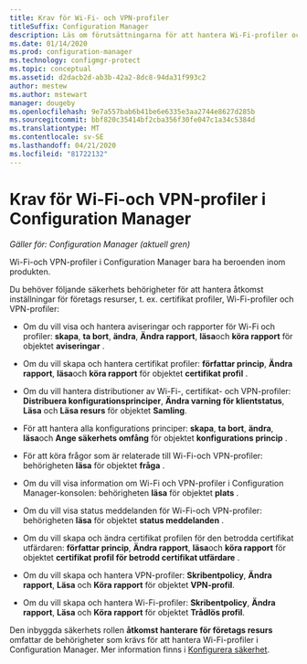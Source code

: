 ```yaml
---
title: Krav för Wi-Fi- och VPN-profiler
titleSuffix: Configuration Manager
description: Läs om förutsättningarna för att hantera Wi-Fi-profiler och VPN-profiler i Configuration Manager
ms.date: 01/14/2020
ms.prod: configuration-manager
ms.technology: configmgr-protect
ms.topic: conceptual
ms.assetid: d2dacb2d-ab3b-42a2-8dc8-94da31f993c2
author: mestew
ms.author: mstewart
manager: dougeby
ms.openlocfilehash: 9e7a557bab6b41be6e6335e3aa2744e8627d285b
ms.sourcegitcommit: bbf820c35414bf2cba356f30fe047c1a34c5384d
ms.translationtype: MT
ms.contentlocale: sv-SE
ms.lasthandoff: 04/21/2020
ms.locfileid: "81722132"
---
```

# <a name="prerequisites-for-wi-fi-and-vpn-profiles-in-configuration-manager"></a>Krav för Wi-Fi-och VPN-profiler i Configuration Manager

*Gäller för: Configuration Manager (aktuell gren)*

Wi-Fi-och VPN-profiler i Configuration Manager bara ha beroenden inom produkten.

Du behöver följande säkerhets behörigheter för att hantera åtkomst inställningar för företags resurser, t. ex. certifikat profiler, Wi-Fi-profiler och VPN-profiler:  

- Om du vill visa och hantera aviseringar och rapporter för Wi-Fi och profiler: **skapa**, **ta bort**, **ändra**, **Ändra rapport**, **läsa**och **köra rapport** för objektet **aviseringar** .  

- Om du vill skapa och hantera certifikat profiler: **författar princip**, **Ändra rapport**, **läsa**och **köra rapport** för objektet **certifikat profil** .  

- Om du vill hantera distributioner av Wi-Fi-, certifikat- och VPN-profiler: **Distribuera konfigurationsprinciper**, **Ändra varning för klientstatus**, **Läsa** och **Läsa resurs** för objektet **Samling**.  

- För att hantera alla konfigurations principer: **skapa**, **ta bort**, **ändra**, **läsa**och **Ange säkerhets omfång** för objektet **konfigurations princip** .  

- För att köra frågor som är relaterade till Wi-Fi-och VPN-profiler: behörigheten **läsa** för objektet **fråga** .  

- Om du vill visa information om Wi-Fi och VPN-profiler i Configuration Manager-konsolen: behörigheten **läsa** för objektet **plats** .  

- Om du vill visa status meddelanden för Wi-Fi-och VPN-profiler: behörigheten **läsa** för objektet **status meddelanden** .  

- Om du vill skapa och ändra certifikat profilen för den betrodda certifikat utfärdaren: **författar princip**, **Ändra rapport**, **läsa**och **köra rapport** för objektet **certifikat profil för betrodd certifikat utfärdare** .  

- Om du vill skapa och hantera VPN-profiler: **Skribentpolicy**, **Ändra rapport**, **Läsa** och **Köra rapport** för objektet **VPN-profil**.  

- Om du vill skapa och hantera Wi-Fi-profiler: **Skribentpolicy**, **Ändra rapport**, **Läsa** och **Köra rapport** för objektet **Trådlös profil**.  

Den inbyggda säkerhets rollen **åtkomst hanterare för företags resurs** omfattar de behörigheter som krävs för att hantera Wi-Fi-profiler i Configuration Manager. Mer information finns i [Konfigurera säkerhet](../../core/plan-design/security/configure-security.md).
